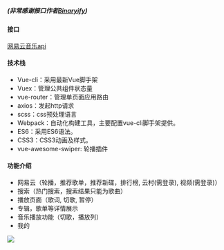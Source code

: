 #####       (非常感谢接口作者[Binaryify](https://github.com/Binaryify))

#### 接口

 [网易云音乐api ](http://musicapi.leanapp.cn/)

#### 技术栈

- Vue-cli：采用最新Vue脚手架
- Vuex：管理公共组件状态量
- vue-router：管理单页面应用路由
- axios：发起http请求
- scss：css预处理语言
- Webpack：自动化构建工具，主要配置vue-cli脚手架提供。
- ES6：采用ES6语法。
- CSS3：CSS3动画及样式。
- vue-awesome-swiper: 轮播插件

#### 功能介绍

- 网易云（轮播，推荐歌单，推荐新碟，排行榜,  云村(需登录),  视频(需登录)）
- 搜索（热门搜索，搜索结果只能为歌曲）
- 播放页面（歌词, 切歌, 暂停）
- 专辑，歌单等详情展示
- 音乐播放功能（切歌，播放列）
- 我的




![](https://github.com/moAxuan/wangyiyun/public/images/2019-12-27_200734.png)


